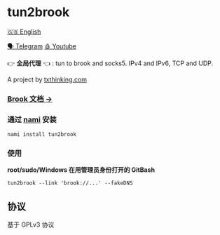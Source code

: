# tun2brook

[🇬🇧 English](README.md)

[🗣 Telegram](https://t.me/s/txthinking_news)
[🩸 Youtube](https://www.youtube.com/txthinking) 

👉 **全局代理** 👈 : tun to brook and socks5. IPv4 and IPv6, TCP and UDP.

A project by [txthinking.com](https://www.txthinking.com)

### [Brook 文档 ->](https://txthinking.github.io/brook/)

### 通过 [nami](https://github.com/txthinking/nami) 安装

```
nami install tun2brook
```

### 使用

**root/sudo/Windows 在用管理员身份打开的 GitBash**

```
tun2brook --link 'brook://...' --fakeDNS
```

## 协议

基于 GPLv3 协议
